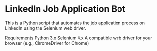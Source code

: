 # LinkedIn Job Application Bot
This is a Python script that automates the job application process on LinkedIn using the Selenium web driver.

Requirements
Python 3.x
Selenium 4.x
A compatible web driver for your browser (e.g., ChromeDriver for Chrome)
